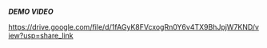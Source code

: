 ***DEMO VIDEO***

https://drive.google.com/file/d/1fAGyK8FVcxogRn0Y6v4TX9BhJpjW7KND/view?usp=share_link 
